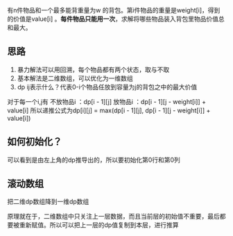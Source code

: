 有n件物品和一个最多能背重量为w 的背包。第i件物品的重量是weight[i]，得到的价值是value[i] 。**每件物品只能用一次**，求解将哪些物品装入背包里物品价值总和最大。

## 思路
1. 暴力解法可以用回溯，每个物品都有两个状态，取与不取
2. 基本解法是二维数组，可以优化为一维数组
3. dp ij表示什么？代表0-i个物品任放到容量为j的背包之中的最大价值

对于每一个i,j有
不放物品i ：dp\[i - 1]\[j]
放物品i ：dp\[i - 1]\[j - weight\[i]] + value\[i]
所以递推公式为dp\[i]\[j] = max(dp\[i - 1]\[j], dp\[i - 1]\[j - weight\[i]] + value\[i])

## 如何初始化？
可以看到是由左上角的dp推导出的，所以要初始化第0行和第0列


## 滚动数组
把二维dp数组降到一维dp数组

原理就在于，二维数组中只关注上一层数据，而且当前层的初始值不重要，最后都要被重新赋值。所以可以把上一层的dp值复制到本层，进行推算